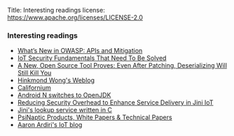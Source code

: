 Title: Interesting readings
license: https://www.apache.org/licenses/LICENSE-2.0


### Interesting readings

 - [What’s New in OWASP: APIs and Mitigation](https://dzone.com/articles/whats-new-in-owasp-apis-and-mitigation)
 - [IoT Security Fundamentals That Need To Be Solved](https://codek.tv/v/DIhcDRvHii0/iot-security-fundamentals-that-need-to-be-solved/)
 - [A New, Open Source Tool Proves: Even After Patching, Deserializing Will Still Kill You](https://www.contrastsecurity.com/security-influencers/java-deserializing-open-source-tool)
 - <a href="https://blogs.oracle.com/hinkmond/entry/easy_iot_sensor_on_boarding" data-toggle="tooltip" title="Making Internet of Things (IoT) Smarter with Java Technology and Deep Learning AI">Hinkmond Wong&#39;s Weblog</a>
 - <a href="http://www.eclipse.org/californium" data-toggle="tooltip" title="The Californium (Cf) core provides the central framework with the protocol implementation to build your Internet of Things applications.">Californium</a>
 - [Android N switches to OpenJDK](http://arstechnica.co.uk/tech-policy/2016/01/android-n-switches-to-openjdk-google-tells-oracle-it-is-protected-by-the-gpl/)
 - [Reducing Security Overhead to Enhance Service Delivery in Jini IoT](http://www.hindawi.com/journals/ijdsn/2015/205793/)
 - <a href="http://www.psinaptic.com/link_files/PsiNapticTelematics.pdf" data-toggle="tooltip" title="A small footprint, fully JCK compliant implementation of Jini's lookup service written in C">Jini's lookup service written in C</a>
 - <a href="http://www.psinaptic.com/downloads.jsp" data-toggle="tooltip" >PsiNaptic Products, White Papers & Technical Papers</a>
 - [Aaron Ardiri's IoT blog](http://ardiri.com/blog/index-all.php)


